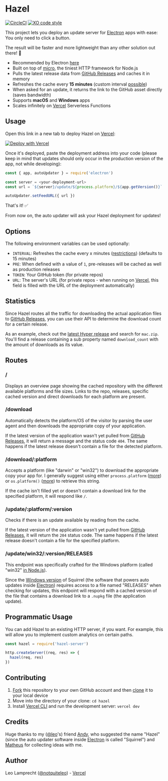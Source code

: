 # Hazel

[![CircleCI](https://circleci.com/gh/vercel/hazel/tree/master.svg?style=svg)](https://circleci.com/gh/vercel/hazel/tree/master)
[![XO code style](https://img.shields.io/badge/code_style-XO-5ed9c7.svg)](https://github.com/sindresorhus/xo)

This project lets you deploy an update server for [Electron](https://www.electronjs.org) apps with ease: You only need to click a button.

The result will be faster and more lightweight than any other solution out there! :rocket:

- Recommended by Electron [here](https://www.electronjs.org/docs/tutorial/updates#deploying-an-update-server)
- Built on top of [micro](https://github.com/zeit/micro), the tiniest HTTP framework for Node.js
- Pulls the latest release data from [GitHub Releases](https://help.github.com/articles/creating-releases/) and caches it in memory
- Refreshes the cache every **15 minutes** (custom interval [possible](#options))
- When asked for an update, it returns the link to the GitHub asset directly (saves bandwidth)
- Supports **macOS** and **Windows** apps
- Scales infinitely on [Vercel](https://vercel.com) Serverless Functions

## Usage

Open this link in a new tab to deploy Hazel on [Vercel](https://vercel.com):

[![Deploy with Vercel](https://vercel.com/button)](https://vercel.com/new/git/external?repository-url=https%3A%2F%2Fgithub.com%2Fvercel%2Fhazel&env=ACCOUNT,REPOSITORY&envDescription=Enter%20your%20GitHub%20user%2Forg%20slug%20and%20the%20name%20of%20the%20repository%20that%20contains%20your%20Electron%20app.&envLink=https%3A%2F%2Fgithub.com%2Fvercel%2Fhazel%23usage&repo-name=hazel-update-server)

Once it's deployed, paste the deployment address into your code (please keep in mind that updates should only occur in the production version of the app, not while developing):

```js
const { app, autoUpdater } = require('electron')

const server = <your-deployment-url>
const url = `${server}/update/${process.platform}/${app.getVersion()}`

autoUpdater.setFeedURL({ url })
```

That's it! :white_check_mark:

From now on, the auto updater will ask your Hazel deployment for updates!

## Options

The following environment variables can be used optionally:

- `INTERVAL`: Refreshes the cache every x minutes ([restrictions](https://developer.github.com/changes/2012-10-14-rate-limit-changes/)) (defaults to 15 minutes)
- `PRE`: When defined with a value of `1`, pre-releases will be cached as well as production releases
- `TOKEN`: Your GitHub token (for private repos)
- `URL`: The server's URL (for private repos - when running on [Vercel](https://vercel.com), this field is filled with the URL of the deployment automatically)

## Statistics

Since Hazel routes all the traffic for downloading the actual application files to [GitHub Releases](https://help.github.com/articles/creating-releases/), you can use their API to determine the download count for a certain release.

As an example, check out the [latest Hyper release](https://api.github.com/repos/vercel/hyper/releases/latest) and search for `mac.zip`. You'll find a release containing a sub property named `download_count` with the amount of downloads as its value.

## Routes

### /

Displays an overview page showing the cached repository with the different available platforms and file sizes. Links to the repo, releases, specific cached version and direct downloads for each platform are present.

### /download

Automatically detects the platform/OS of the visitor by parsing the user agent and then downloads the appropriate copy of your application.

If the latest version of the application wasn't yet pulled from [GitHub Releases](https://help.github.com/articles/creating-releases/), it will return a message and the status code `404`. The same happens if the latest release doesn't contain a file for the detected platform.

### /download/:platform

Accepts a platform (like "darwin" or "win32") to download the appropriate copy your app for. I generally suggest using either `process.platform` ([more](https://nodejs.org/api/process.html#process_process_platform)) or `os.platform()` ([more](https://nodejs.org/api/os.html#os_os_platform)) to retrieve this string.

If the cache isn't filled yet or doesn't contain a download link for the specified platform, it will respond like `/`.

### /update/:platform/:version

Checks if there is an update available by reading from the cache.

If the latest version of the application wasn't yet pulled from [GitHub Releases](https://help.github.com/articles/creating-releases/), it will return the `204` status code. The same happens if the latest release doesn't contain a file for the specified platform.

### /update/win32/:version/RELEASES

This endpoint was specifically crafted for the Windows platform (called "win32" [in Node.js](https://nodejs.org/api/process.html#process_process_platform)).

Since the [Windows version](https://github.com/Squirrel/Squirrel.Windows) of Squirrel (the software that powers auto updates inside [Electron](https://www.electronjs.org)) requires access to a file named "RELEASES" when checking for updates, this endpoint will respond with a cached version of the file that contains a download link to a `.nupkg` file (the application update).

## Programmatic Usage

You can add Hazel to an existing HTTP server, if you want. For example, this will allow you to implement custom analytics on certain paths.

```js
const hazel = require('hazel-server')

http.createServer((req, res) => {
  hazel(req, res)
})
```

## Contributing

1. [Fork](https://help.github.com/articles/fork-a-repo/) this repository to your own GitHub account and then [clone](https://help.github.com/articles/cloning-a-repository/) it to your local device
2. Move into the directory of your clone: `cd hazel`
3. Install [Vercel CLI](https://vercel.com/cli) and run the development server: `vercel dev`

## Credits

Huge thanks to my ([@leo](https://github.com/leo)'s) friend [Andy](http://twitter.com/andybitz_), who suggested the name "Hazel" (since the auto updater software inside [Electron](https://www.electronjs.org) is called "Squirrel") and [Matheus](https://twitter.com/matheusfrndes) for collecting ideas with me.

## Author

Leo Lamprecht ([@notquiteleo](https://twitter.com/notquiteleo)) - [Vercel](https://vercel.com)

